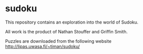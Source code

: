 # sudoku

This repository contains an exploration into the world of Sudoku.

All work is the product of Nathan Stouffer and Griffin Smith.

Puzzles are downloaded from the following website
http://lipas.uwasa.fi/~timan/sudoku/
